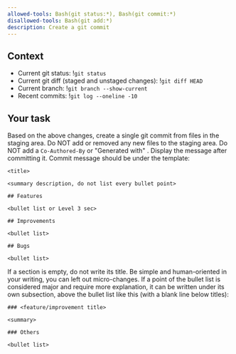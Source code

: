 ```yaml
---
allowed-tools: Bash(git status:*), Bash(git commit:*)
disallowed-tools: Bash(git add:*)
description: Create a git commit
---
```


## Context

- Current git status: !`git status`
- Current git diff (staged and unstaged changes): !`git diff HEAD`
- Current branch: !`git branch --show-current`
- Recent commits: !`git log --oneline -10`

## Your task

Based on the above changes, create a single git commit from files in the staging area. Do NOT add or removed any new files to the staging area. Do NOT add a `Co-Authored-By` or "Generated with" . Display the message after committing it. Commit message should be under the template:

```
<title>

<summary description, do not list every bullet point>

## Features

<bullet list or Level 3 sec>

## Improvements

<bullet list>

## Bugs

<bullet list>
```

If a section is empty, do not write its title. Be simple and human-oriented in your writing, you can left out micro-changes. If a point of the bullet list is considered major and require more explanation, it can be written under its own subsection, above the bullet list like this (with a blank line below titles):

```
### <feature/improvement title>

<summary>

### Others

<bullet list>
```
